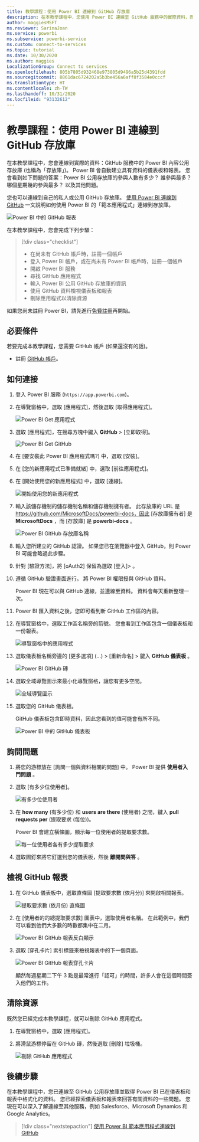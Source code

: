 ```yaml
---
title: 教學課程：使用 Power BI 連線到 GitHub 存放庫
description: 在本教學課程中，您使用 Power BI 連線至 GitHub 服務中的實際資料，而且 Power BI 會自動建立儀表板和報表。
author: maggiesMSFT
ms.reviewer: SarinaJoan
ms.service: powerbi
ms.subservice: powerbi-service
ms.custom: connect-to-services
ms.topic: tutorial
ms.date: 10/30/2020
ms.author: maggies
LocalizationGroup: Connect to services
ms.openlocfilehash: 805b7805d932468e973805d9496a5b25d4391fdd
ms.sourcegitcommit: 8861dac6724202a5b3be456a6aff8f3584e0cccf
ms.translationtype: HT
ms.contentlocale: zh-TW
ms.lasthandoff: 10/31/2020
ms.locfileid: "93132612"
---
```

# <a name="tutorial-connect-to-a-github-repo-with-power-bi"></a>教學課程：使用 Power BI 連線到 GitHub 存放庫
在本教學課程中，您會連線到實際的資料：GitHub 服務中的 Power BI 內容公用存放庫 (也稱為「存放庫」)。 Power BI 會自動建立具有資料的儀表板和報表。 您會看到如下問題的答案：Power BI 公用存放庫的參與人數有多少？ 誰參與最多？ 哪個星期幾的參與最多？ 以及其他問題。 

您也可以連線到自己的私人或公用 GitHub 存放庫。 [使用 Power BI 連線到 GitHub](service-connect-to-github.md) 一文說明如何使用 Power BI 的「範本應用程式」連線到存放庫。

![Power BI 中的 GitHub 報表](media/service-tutorial-connect-to-github/power-bi-github-app-tutorial-punch-card.png)

在本教學課程中，您會完成下列步驟：

> [!div class="checklist"]
> * 在尚未有 GitHub 帳戶時，註冊一個帳戶 
> * 登入 Power BI 帳戶，或在尚未有 Power BI 帳戶時，註冊一個帳戶
> * 開啟 Power BI 服務
> * 尋找 GitHub 應用程式
> * 輸入 Power BI 公用 GitHub 存放庫的資訊
> * 使用 GitHub 資料檢視儀表板和報表
> * 刪除應用程式以清除資源

如果您尚未註冊 Power BI，請先進行[免費註冊](https://app.powerbi.com/signupredirect?pbi_source=web)再開始。

## <a name="prerequisites"></a>必要條件

若要完成本教學課程，您需要 GitHub 帳戶 (如果還沒有的話)。 

- 註冊 [GitHub 帳戶](/contribute/get-started-setup-github)。


## <a name="how-to-connect"></a>如何連接
1. 登入 Power BI 服務 (`https://app.powerbi.com`)。 
2. 在導覽窗格中，選取 [應用程式]，然後選取 [取得應用程式]。
   
   ![Power BI Get 應用程式](media/service-tutorial-connect-to-github/power-bi-github-app-tutorial.png) 

3. 選取 [應用程式]，在搜尋方塊中鍵入 **GitHub** > [立即取得]。
   
   ![Power BI Get GitHub](media/service-tutorial-connect-to-github/power-bi-github-app-tutorial-app-source.png) 

4. 在 [要安裝此 Power BI 應用程式嗎?] 中，選取 [安裝]。
5. 在 [您的新應用程式已準備就緒] 中，選取 [前往應用程式]。
6. 在 [開始使用您的新應用程式] 中，選取 [連線]。

    ![開始使用您的新應用程式](media/service-tutorial-connect-to-github/power-bi-new-app-connect-get-started.png)

7. 輸入該儲存機制的儲存機制名稱和儲存機制擁有者。 此存放庫的 URL 是 https://github.com/MicrosoftDocs/powerbi-docs，因此 [存放庫擁有者] 是 **MicrosoftDocs** ，而 [存放庫] 是 **powerbi-docs** 。 
   
    ![Power BI GitHub 存放庫名稱](media/service-tutorial-connect-to-github/power-bi-github-app-tutorial-connect.png)

5. 輸入您所建立的 GitHub 認證。 如果您已在瀏覽器中登入 GitHub，則 Power BI 可能會略過此步驟。 

6. 針對 [驗證方法]，將 [oAuth2] 保留為選取  [登入]\> 。

7. 遵循 GitHub 驗證畫面進行。 將 Power BI 權限授與 GitHub 資料。
   
   Power BI 現在可以與 GitHub 連線，並連線至資料。  資料會每天重新整理一次。

8. Power BI 匯入資料之後，您即可看到新 GitHub 工作區的內容。 
9. 在導覽窗格中，選取工作區名稱旁的箭號。 您會看到工作區包含一個儀表板和一份報表。 

    ![導覽窗格中的應用程式](media/service-tutorial-connect-to-github/power-bi-github-app-tutorial-left-nav-expanded.png)

10. 選取儀表板名稱旁邊的 [更多選項] (...) > [重新命名] > 鍵入 **GitHub 儀表板** 。
 
    ![Power BI GitHub 磚](media/service-tutorial-connect-to-github/power-bi-github-app-tutorial-left-nav.png) 

8. 選取全域導覽圖示來最小化導覽窗格，讓您有更多空間。

    ![全域導覽圖示](media/service-tutorial-connect-to-github/power-bi-global-navigation-icon.png)

10. 選取您的 GitHub 儀表板。
    
    GitHub 儀表板包含即時資料，因此您看到的值可能會有所不同。

    ![Power BI 中的 GitHub 儀表板](media/service-tutorial-connect-to-github/power-bi-github-app-tutorial-new-dashboard.png)

    

## <a name="ask-a-question"></a>詢問問題

1. 將您的游標放在 [詢問一個與資料相關的問題] 中。 Power BI 提供 **使用者入門問題** 。 

1. 選取 [有多少位使用者]。
 
    ![有多少位使用者](media/service-tutorial-connect-to-github/power-bi-github-app-tutorial-qna-how-many-users.png)

13. 在 **how many** (有多少位) 和 **users are there** (使用者) 之間，鍵入 **pull requests per** (提取要求 (每位))。 

     Power BI 會建立橫條圖，顯示每一位使用者的提取要求數。

    ![每一位使用者各有多少提取要求](media/service-tutorial-connect-to-github/power-bi-github-app-tutorial-qna-how-many-prs.png)


13. 選取圖釘來將它釘選到您的儀表板，然後 **離開問與答** 。

## <a name="view-the-github-report"></a>檢視 GitHub 報表 

1. 在 GitHub 儀表板中，選取直條圖 [提取要求數 (依月分)] 來開啟相關報表。

    ![提取要求數 (依月份) 直條圖](media/service-tutorial-connect-to-github/power-bi-github-app-tutorial-column-chart.png)

2. 在 [使用者的的總提取要求數] 圖表中，選取使用者名稱。 在此範例中，我們可以看到他們大多數的時數都集中在二月。

    ![Power BI GitHub 報表反白顯示](media/service-tutorial-connect-to-github/power-bi-github-app-tutorial-cross-filter-total-prs.png)

3. 選取 [穿孔卡片] 索引標籤來檢視報表中的下一個頁面。 
 
    ![Power BI GitHub 報表穿孔卡片](media/service-tutorial-connect-to-github/power-bi-github-app-tutorial-tues-3pm.png)

    顯然每週星期二下午 3 點是最常進行「認可」的時間，許多人會在這個時間簽入他們的工作。

## <a name="clean-up-resources"></a>清除資源

既然您已經完成本教學課程，就可以刪除 GitHub 應用程式。 

1. 在導覽窗格中，選取 [應用程式]。
2. 將滑鼠游標停留在 GitHub 磚，然後選取 [刪除] 垃圾桶。

    ![刪除 GitHub 應用程式](media/service-tutorial-connect-to-github/power-bi-github-app-tutorial-delete.png)

## <a name="next-steps"></a>後續步驟

在本教學課程中，您已連線至 GitHub 公用存放庫並取得 Power BI 已在儀表板和報表中格式化的資料。 您已經探索儀表板和報表來回答有關資料的一些問題。 您現在可以深入了解連線至其他服務，例如 Salesforce、Microsoft Dynamics 和 Google Analytics。 
 
> [!div class="nextstepaction"]
> [使用 Power BI 範本應用程式連線到 GitHub](service-connect-to-github.md)
